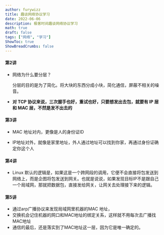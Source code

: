 ```yaml
---
author: furywizz
title: 趣谈网络协议学习
date: 2022-06-06
description: 极客时间趣谈网络协议学习
math: true
draft: false
tags: ["网络", "学习"]
ShowToc: true
ShowBreadCrumbs: false
---
```



#### 第2讲

- 网络为什么要分层？

  分层的目的是为了简化。将大块的东西分成小块，简化通信，屏蔽不相关的噪音。

- **对 TCP 协议来说，三次握手也好，重试也好，只要想发出去包，就要有 IP 层和 MAC 层，不然是发不出去的**

#### 第3讲

- MAC 地址对内，更像是人的身份证ID

- IP地址对外，就像是家里地址，外人通过地址可以找到你家，再通过身份证确定你这个人

#### 第4讲

- Linux 默认的逻辑是，如果这是一个跨网段的调用，它便不会直接将包发送到网络上，而是企图将包发送到网关。也就是说说，如果发现目标IP不是跟自己一个局域网，那就把数据包，直接发给网关，让网关去处理接下来的逻辑。

#### 第5讲

- 通过arp广播协议来发现局域网里机器的MAC 地址，
- 交换机会记住机器的网口和MAC地址的绑定关系，这样就不用每次去广播找MAC地址
- 通信的最后，还是落实到了MAC地址这一层，因为它是唯一确定的。






